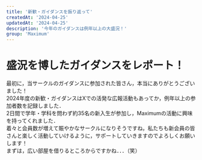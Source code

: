 ```yaml
---
title: '新歓・ガイダンスを振り返って'
createdAt: '2024-04-25'
updatedAt: '2024-04-25'
description: '今年のガイダンスは例年以上の大盛況！'
group: 'Maximum'
---
```


# 盛況を博したガイダンスをレポート！

最初に，当サークルのガイダンスに参加された皆さん，本当にありがとうございました！  
2024年度の新歓・ガイダンスはXでの活発な広報活動もあってか，例年以上の参加者数を記録しました．  
2日間で学年・学科を問わず約35名の新入生が参加し，Maximumの活動に興味を持ってくれました．  
着々と会員数が増えて賑やかなサークルになりそうですね，私たちも新会員の皆さんと楽しく活動していけるように，サポートしていきますのでよろしくお願いします！  
まずは，広い部屋を借りるところからですかね．．．（笑）
